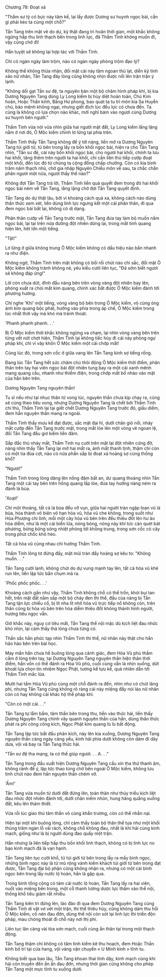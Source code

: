 




Chương 78: Đoạt xá


"Thẩm sư tỷ có bực này tâm kế, lại lấy được Dương sư huynh ngọc bài, cần gì phải kéo ta cùng một chỗ?"

Tần Tang trên mặt vẻ do dự, kỳ thật đang trì hoãn thời gian, một khắc không ngừng hấp thu linh thạch bên trong linh lực, đã Thẩm Tinh không muốn đi, vậy cũng chớ đi!

Hắn tuyệt sẽ không lại hợp tác với Thẩm Tinh.

Chỉ có ngàn ngày làm trộm, nào có ngàn ngày phòng trộm đạo lý?

Không thể không thừa nhận, đối mặt cái này tâm ngoan thủ lạt, diễn kỹ tinh xảo nữ nhân, Tần Tang đáy lòng cũng không nhịn được nổi lên trận trận ý lạnh.

"Không dối gạt Tần sư đệ, ta nguyên bản một bộ châm hình pháp khí, bị kia Dương Nguyên Tang dùng Ly Long kiếm bị hủy diệt hoàn toàn, Chú Kim hoàn, Hoặc Thần kính, Bằng Hư phong, bao quát ta tu trì môn kia Sa Huyễn chú, bảo mệnh không ngại, nhưng giết địch lúc đều lực có chưa đến. Ta cũng là không có lựa chọn nào khác, mới nghĩ bám vào ngươi cùng Dương sư huynh bên người."

Thẩm Tinh vừa nói vừa nhìn giữa hai người mặt đất, Ly Long kiếm lẳng lặng nằm ở nơi đó, Ô Mộc kiếm chính lơ lửng tại phía trên.

Thẩm Tinh thấy Tần Tang không để ý tới nàng, liền mở ra Dương Nguyên Tang túi giới tử, từ bên trong lấy ra bốn khối ngọc bài, hiện ra cho Tần Tang nhìn, "Tần sư đệ, cái này bốn khối ngọc bài, cho ngươi hai khối, chính ta lưu hai khối, tăng thêm trên người ta hai khối, chỉ cần liên thủ tiếp cướp đoạt một khối, đến lúc đó từ chúng ta cộng đồng chấp chưởng. Còn có kia bình trăm năm thạch nhũ, chờ gia nhập Nguyên Chiếu môn về sau, ta chắc chắn phân ngươi một nửa, ngươi thấy thế nào?"

Không đợi Tần Tang trả lời, Thẩm Tinh liền quả quyết đem trong đó hai khối ngọc bài ném về Tần Tang, lẳng lặng chờ đợi Tần Tang quyết định.

Tần Tang do dự thật lâu, bởi vì khoảng cách quá xa, không cách nào dùng thần thức xem xét, liền dùng linh lực ngưng kết một cái phân thân, đi qua đem ngọc bài bắt lại, không có dị dạng.

Phân thân cướp về Tần Tang trước mặt, Tần Tang đưa tay làm bộ muốn nắm ngọc bài, lại tại trên nửa đường đột nhiên dừng lại, trong mắt tinh quang hiện lên, hét lớn một tiếng.

"Tật!"

Lơ lửng ở giữa không trung Ô Mộc kiếm không có dấu hiệu nào bắn nhanh ra như điện.

Không ngờ, Thẩm Tinh trên mặt không có bối rối chút nào chi sắc, đối mặt Ô Mộc kiếm không tránh không né, yêu kiều cười liên tục, "Đã sớm biết ngươi sẽ không đáp ứng!"

Lời còn chưa dứt, đỉnh đầu nàng bên trên vòng vàng đột nhiên bay lên, phóng xuất ra chói mắt kim quang, chính xác bắt được Ô Mộc kiếm đánh tới phương hướng.

Chỉ nghe 'Khi' một tiếng, vòng vàng bộ bên trong Ô Mộc kiếm, vô cùng óng ánh kim quang bộc phát, hướng vào phía trong áp chế, Ô Mộc kiếm trong lúc nhất thời vậy mà khó mà tránh thoát.

'Phanh phanh phanh. . .'

Bị Ô Mộc kiếm thời khắc không ngừng va chạm, lại nhìn vòng vàng bên trên từng vết nứt chợt hiện, Thẩm Tinh lại không tiếc hủy đi cái này phòng ngự pháp khí, chỉ vì vây khốn Ô Mộc kiếm một cái chớp mắt!

Cùng lúc đó, trong sơn cốc ở giữa vang lên Tần Tang kinh sợ tiếng rống.

Đang lúc Tần Tang hết sức chăm chú thôi động Ô Mộc kiếm thời điểm, phân thân trên tay hai viên ngọc bài đột nhiên tung bay ra một cái xanh mênh mang quang cầu, nhanh như thiểm điện, trong chớp mắt bổ nhào vào mặt của hắn bên trên.

Dương Nguyên Tang nguyên thần!

Tu sĩ nếu như tại nhục thân tử vong lúc, nguyên thần chưa kịp chạy ra, cũng sẽ cùng theo tiêu vong, nhưng Dương Nguyên Tang là chết bởi Thẩm Tinh chi thủ, Thẩm Tinh lại tại giết chết Dương Nguyên Tang trước đó, giấu diếm, đem hắn nguyên thần mang ra ngoài.

Thẩm Tinh thấy mưu kế đạt được, sắc mặt đại hỉ, dưới chân gió nổi, nháy mắt cướp đến Tần Tang trước mặt, trong mắt lóe lên một vòng vẻ ngoan lệ, đối Tần Tang đầu giơ kiếm liền đâm.

Sắp đắc thủ nháy mắt, Thẩm Tinh nụ cười trên mặt lại đột nhiên cứng đờ, nàng nhìn thấy Tần Tang lại mở hai mắt ra, ánh mắt thanh tịnh, thậm chí còn có một tia đùa cợt, nào có nửa phần sắp bị đoạt xá hoảng sợ cùng thống khổ?

"Ngươi!"

Thẩm Tinh trong lòng dâng lên nồng đậm bất an, dư quang thoáng nhìn Tần Tang một cái tay bên trên hồng quang lấp lóe, đưa tay hướng nàng ném ra đánh lá bùa.

'Xoạt!'

Chỉ một thoáng, tất cả lá bùa đều vỡ vụn, giữa hai người tràn ngập loạn vũ lá bùa, hóa thành vô biên vô hạn hỏa vũ, hỏa vũ che không, trong suốt như Hỏa Phượng chi linh, mỗi một cây hỏa vũ bên trên đều thiêu đốt lên hư ảo hỏa diễm, như là một cái biển lửa, nóng bỏng, nóng nảy khí tức càn quét bát phương, bừng bừng sóng nhiệt phóng tới không trung, trong sơn cốc cỏ cây trong phút chốc khô héo.

Tất cả hỏa vũ cùng nhau chỉ hướng Thẩm Tinh.

Thẩm Tinh lông tơ đứng đấy, mặt mũi tràn đầy hoảng sợ kêu to: "Không muốn. . ."

Tần Tang cười lạnh, không chút do dự vung mạnh tay lên, tất cả hỏa vũ khẽ run lên, liền lập tức bắn chụm mà ra.

'Phốc phốc phốc. . .'

Khoảng cách gần như vậy, Thẩm Tinh không chỗ có thể trốn, khói bụi tan hết, trên mặt đất nằm sấp một bộ cháy đen thi thể, đầu của nàng bị Tần Tang tận lực chiếu cố, bị lít nha lít nhít hỏa vũ trực tiếp nổ không còn, trên thân cũng bị hỏa vũ bên trên hỏa diễm thiêu đốt không thành hình người, hương tiêu ngọc vẫn.

Giờ khắc này, nguy cơ tiêu mất, Tần Tang thể nội mặc dù kịch liệt đau nhức khó nhịn, lại cảm thấy thả lỏng chưa từng có.

Thần sắc hắn phức tạp nhìn Thẩm Tinh thi thể, nữ nhân này thật cho hắn hảo hảo bên trên bài học.

May mắn hắn chưa hề buông lỏng qua cảnh giác, đem Hỏa Vũ phù thầm cầm ở lòng trên tay, tại Dương Nguyên Tang nguyên thần hiện thân thời điểm, hắn vốn có thể đánh ra Hỏa Vũ phù, cuối cùng vẫn là nhịn xuống, dứt khoát lựa chọn tín nhiệm Ngọc Phật, tương kế tựu kế, quả nhiên dẫn tới Thẩm Tinh mắc lừa.

Mười hai tấm Hỏa Vũ phù cùng một chỗ đánh ra đến, nhìn như có chút lãng phí, nhưng Tần Tang cũng không rõ ràng cái này miệng đầy nói láo nữ nhân còn có hay không cái khác hộ thể pháp khí.

"Còn có một cái. . ."

Tần Tang tự lẩm bẩm, tâm thần bên trong thu, tiến vào thức hải, liền thấy Dương Nguyên Tang chính vây quanh nguyên thần của hắn, dùng thần thức phát ra phí công công kích, Ngọc Phật kim quang lù lù bất động.

Tần Tang lập tức bắt đầu phản kích, này lên kia xuống, Dương Nguyên Tang nguyên thần càng ngày càng yếu, kinh hãi phía dưới không còn dám đi dây dưa, vội vã bay ra Tần Tang thức hải.

"Tần sư đệ tha mạng, ta có thể giúp ngươi. . . A. . ."

Tần Tang trong đầu xuất hiện Dương Nguyên Tang cầu xin tha thứ thanh âm, không rảnh để ý, lập tức thao túng chờ bên ngoài Ô Mộc kiếm, không lưu tình chút nào đem hắn nguyên thần chém vỡ.

'Ầm!'

Tần Tang vừa muốn từ dưới đất đứng lên, toàn thân như thủy triều kịch liệt đau nhức đột nhiên đánh tới, dưới chân mềm nhũn, hung hăng quẳng xuống đất, kêu lên thảm thiết.

Vừa rồi lúc giao thủ tâm thần vô cùng khẩn trương, còn có thể nhẫn nại.

Hiện tại một khi buông lỏng, chỉ cảm thấy toàn bộ thân thể tựa như một khối thủng trăm ngàn lỗ vải rách, không chỗ không đau, nhất là khí hải cùng kinh mạch, giống như là bị người dùng đao quấy một trận.

Hắn nhưng là liên tiếp hấp thu bốn khối linh thạch, không có bị linh lực no bạo kinh mạch đã là vạn hạnh.

Tần Tang liên tục cười khổ, từ túi giới tử bên trong lấy ra mấy bình ngọc, những bình ngọc này là từ mũ rộng vành kiếm khách túi giới tử bên trong đạt được, Tần Tang đại bộ phận cũng không nhận ra, nhưng có một cái bình ngọc bên trong lấy nước lộ hoàn, hắn là gặp qua.

Trong bình tổng cộng có tám cái nước lộ hoàn, Tần Tang lấy ra hai viên, nuốt vào miệng bên trong, một cỗ thanh lương dược lực thấm vào thể nội, thống khổ tiêu giảm rất nhiều.

Tần Tang kiên trì đứng lên, lảo đảo đi qua đem Dương Nguyên Tang cùng Thẩm Tinh di vật vơ vét một trận, thi thể thiêu hủy, cũng không dám thu hồi Ô Mộc kiếm, cố nén đau đớn, dùng thể nội còn sót lại linh lực thi triển độn pháp, mau chóng thoát đi chỗ này nơi thị phi.

Liên tục lăn càng vài tòa sơn mạch, cuối cùng ẩn thân tại trong một thạch động.

Tần Tang thậm chí không có tâm tình kiểm kê thu hoạch, đem Hoặc Thần kính bố trí tại cửa hang, vội vàng vận chuyển « U Minh kinh » tĩnh tu.

Không biết qua bao lâu, Tần Tang khoan thai tỉnh dậy, kinh mạch cùng khí hải còn truyền đến ẩn ẩn đau đớn, nhưng thời gian cũng không cho phép Tần Tang một mực tĩnh tu xuống dưới.




